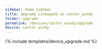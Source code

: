 ```yaml
---
sidebar: home_sidebar
title: Upgrade LineageOS on castor_windy
folder: upgrade
permalink: /devices/castor_windy/upgrade
device: castor_windy
---
```

{% include templates/device_upgrade.md %}
